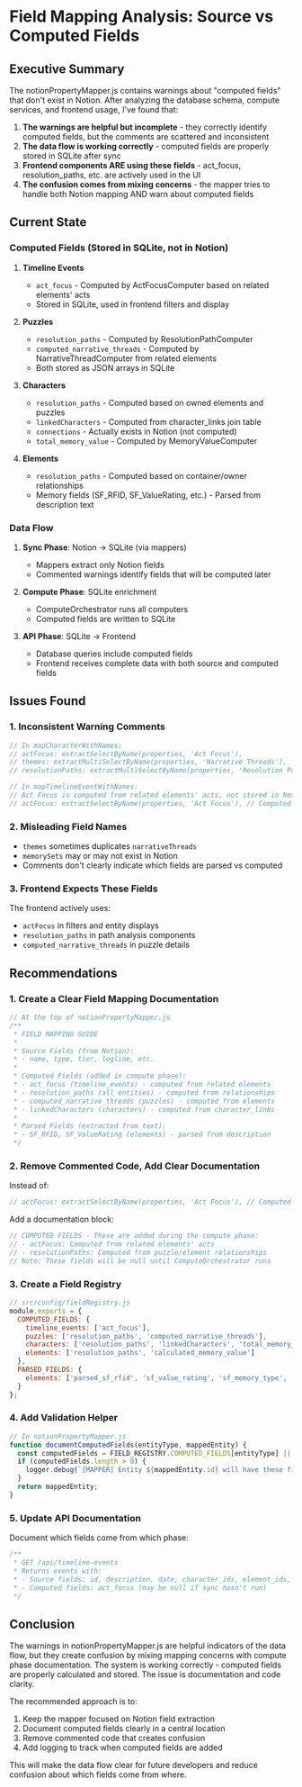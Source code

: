 # Field Mapping Analysis: Source vs Computed Fields

## Executive Summary

The notionPropertyMapper.js contains warnings about "computed fields" that don't exist in Notion. After analyzing the database schema, compute services, and frontend usage, I've found that:

1. **The warnings are helpful but incomplete** - they correctly identify computed fields, but the comments are scattered and inconsistent
2. **The data flow is working correctly** - computed fields are properly stored in SQLite after sync
3. **Frontend components ARE using these fields** - act_focus, resolution_paths, etc. are actively used in the UI
4. **The confusion comes from mixing concerns** - the mapper tries to handle both Notion mapping AND warn about computed fields

## Current State

### Computed Fields (Stored in SQLite, not in Notion)

1. **Timeline Events**
   - `act_focus` - Computed by ActFocusComputer based on related elements' acts
   - Stored in SQLite, used in frontend filters and display

2. **Puzzles**
   - `resolution_paths` - Computed by ResolutionPathComputer 
   - `computed_narrative_threads` - Computed by NarrativeThreadComputer from related elements
   - Both stored as JSON arrays in SQLite

3. **Characters**
   - `resolution_paths` - Computed based on owned elements and puzzles
   - `linkedCharacters` - Computed from character_links join table
   - `connections` - Actually exists in Notion (not computed)
   - `total_memory_value` - Computed by MemoryValueComputer

4. **Elements**
   - `resolution_paths` - Computed based on container/owner relationships
   - Memory fields (SF_RFID, SF_ValueRating, etc.) - Parsed from description text

### Data Flow

1. **Sync Phase**: Notion → SQLite (via mappers)
   - Mappers extract only Notion fields
   - Commented warnings identify fields that will be computed later

2. **Compute Phase**: SQLite enrichment
   - ComputeOrchestrator runs all computers
   - Computed fields are written to SQLite

3. **API Phase**: SQLite → Frontend
   - Database queries include computed fields
   - Frontend receives complete data with both source and computed fields

## Issues Found

### 1. Inconsistent Warning Comments
```javascript
// In mapCharacterWithNames:
// actFocus: extractSelectByName(properties, 'Act Focus'),
// themes: extractMultiSelectByName(properties, 'Narrative Threads'),
// resolutionPaths: extractMultiSelectByName(properties, 'Resolution Paths'),

// In mapTimelineEventWithNames:
// Act Focus is computed from related elements' acts, not stored in Notion
// actFocus: extractSelectByName(properties, 'Act Focus'), // Computed field
```

### 2. Misleading Field Names
- `themes` sometimes duplicates `narrativeThreads`
- `memorySets` may or may not exist in Notion
- Comments don't clearly indicate which fields are parsed vs computed

### 3. Frontend Expects These Fields
The frontend actively uses:
- `actFocus` in filters and entity displays
- `resolution_paths` in path analysis components
- `computed_narrative_threads` in puzzle details

## Recommendations

### 1. Create a Clear Field Mapping Documentation
```javascript
// At the top of notionPropertyMapper.js
/**
 * FIELD MAPPING GUIDE
 * 
 * Source Fields (from Notion):
 * - name, type, tier, logline, etc.
 * 
 * Computed Fields (added in compute phase):
 * - act_focus (timeline_events) - computed from related elements
 * - resolution_paths (all entities) - computed from relationships
 * - computed_narrative_threads (puzzles) - computed from elements
 * - linkedCharacters (characters) - computed from character_links
 * 
 * Parsed Fields (extracted from text):
 * - SF_RFID, SF_ValueRating (elements) - parsed from description
 */
```

### 2. Remove Commented Code, Add Clear Documentation
Instead of:
```javascript
// actFocus: extractSelectByName(properties, 'Act Focus'), // Computed field
```

Add a documentation block:
```javascript
// COMPUTED FIELDS - These are added during the compute phase:
// - actFocus: Computed from related elements' acts
// - resolutionPaths: Computed from puzzle/element relationships
// Note: These fields will be null until ComputeOrchestrator runs
```

### 3. Create a Field Registry
```javascript
// src/config/fieldRegistry.js
module.exports = {
  COMPUTED_FIELDS: {
    timeline_events: ['act_focus'],
    puzzles: ['resolution_paths', 'computed_narrative_threads'],
    characters: ['resolution_paths', 'linkedCharacters', 'total_memory_value'],
    elements: ['resolution_paths', 'calculated_memory_value']
  },
  PARSED_FIELDS: {
    elements: ['parsed_sf_rfid', 'sf_value_rating', 'sf_memory_type', 'sf_group', 'sf_group_multiplier']
  }
};
```

### 4. Add Validation Helper
```javascript
// In notionPropertyMapper.js
function documentComputedFields(entityType, mappedEntity) {
  const computedFields = FIELD_REGISTRY.COMPUTED_FIELDS[entityType] || [];
  if (computedFields.length > 0) {
    logger.debug(`[MAPPER] Entity ${mappedEntity.id} will have these fields computed later: ${computedFields.join(', ')}`);
  }
  return mappedEntity;
}
```

### 5. Update API Documentation
Document which fields come from which phase:
```javascript
/**
 * GET /api/timeline-events
 * Returns events with:
 * - Source fields: id, description, date, character_ids, element_ids, notes
 * - Computed fields: act_focus (may be null if sync hasn't run)
 */
```

## Conclusion

The warnings in notionPropertyMapper.js are helpful indicators of the data flow, but they create confusion by mixing mapping concerns with compute phase documentation. The system is working correctly - computed fields are properly calculated and stored. The issue is documentation and code clarity.

The recommended approach is to:
1. Keep the mapper focused on Notion field extraction
2. Document computed fields clearly in a central location
3. Remove commented code that creates confusion
4. Add logging to track when computed fields are added

This will make the data flow clear for future developers and reduce confusion about which fields come from where.